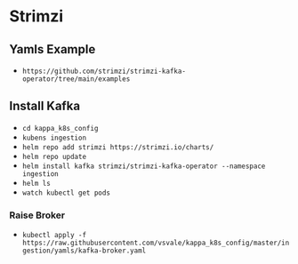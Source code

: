 # Strimzi

## Yamls Example

- `https://github.com/strimzi/strimzi-kafka-operator/tree/main/examples`

## Install Kafka

- `cd kappa_k8s_config`
- `kubens ingestion`
- `helm repo add strimzi https://strimzi.io/charts/`
- `helm repo update`
- `helm install kafka strimzi/strimzi-kafka-operator --namespace ingestion`
- `helm ls`
- `watch kubectl get pods`

### Raise Broker

- `kubectl apply -f https://raw.githubusercontent.com/vsvale/kappa_k8s_config/master/ingestion/yamls/kafka-broker.yaml`
